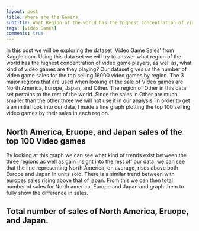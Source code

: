 ```yaml
---
layout: post
title: Where are the Gamers
subtitle: What Region of the world has the highest concentration of video game players and what are they playing?
tags: [Video Games]
comments: true
---
```


  In this post we will be exploring the dataset 'Video Game Sales' from Kaggle.com. Using this data set we will try to answer what region of the world has the highest concentration of video game players, as well as, what kind of video games are they playing? Our dataset gives us the number of video game sales for the top selling 16000 video games by region. The 3 major regions that are used when looking at the sale of Video games are North America, Europe, Japan, and Other. The region of Other in this data set pertains to the rest of the world. Since the sales in Other are much smaller than the other three we will not use it in our analysis. In order to get a an initial look into our data, I made a line graph plotting the top 100 selling video games by their sales in each region.

## North America, Eruope, and Japan sales of the top 100 Video games


By looking at this graph we can see what kind of trends exist between the three regions as well as gain insight into the rest off our data. we can see that the line representing North America, on average, rises above both Europe and Japan in units sold. There is a similar trend between with europes sales rising above that of japan. From this we can then total number of sales for North america, Europe and Japan and graph them to fully show the difference in sales.

## Total number of sales of North America, Eruope, and Japan.
